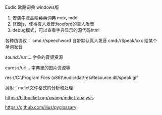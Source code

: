 Eudic 欧路词典 windows版

1. 安装牛津高阶英英词典 mdx, mdd
2. 修改js，使得真人发音为oxford的真人发音
3. debug模式，可以查看字典显示的源代码html

各种伪协议：
cmd://speechword   自带默认真人发音 cmd://Speak/xxx 给某个单词发音

sound://url...    字典的音频资源

eures://url...  字典里的图片资源等


res://C:\Program Files (x86)\eudic\dat\res\Resource.dll/speak.gif


另附：mdict文件格式的分析和处理

https://bitbucket.org/xwang/mdict-analysis

https://github.com/ilius/pyglossary 

